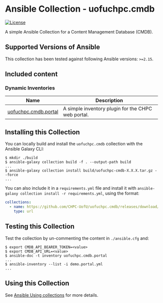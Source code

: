 # Ansible Collection - uofuchpc.cmdb

[![License](https://img.shields.io/badge/License-Apache_2.0-blue.svg)](https://opensource.org/licenses/Apache-2.0)

A simple Ansible Collection for a Content Management Database (CMDB).

## Supported Versions of Ansible

This collection has been tested against following Ansible versions: `>=2.15`.

## Included content
<!--start collection content-->
### Dynamic Inventories
Name | Description
--- | ---
[uofuchpc.cmdb.portal](https://github.com/CHPC-UofU/uofuchpc.cmdb/tree/main/docs/uofuchpc.cmdb.portal_inventory.rst)|A simple inventory plugin for the CHPC web portal.
<!--end collection content-->

## Installing this Collection

You can locally build and install the `uofuchpc.cmdb` collection with the Ansible Galaxy CLI:

```console
$ mkdir ./build
$ ansible-galaxy collection build -f . --output-path build
...
$ ansible-galaxy collection install build/uofuchpc-cmdb-X.X.X.tar.gz --force
...
```

You can also include it in a `requirements.yml` file and install it with `ansible-galaxy collection install -r requirements.yml`, using the format:

```yaml
collections:
  - name: https://github.com/CHPC-UofU/uofuchpc.cmdb/releases/download/v<release>/uofuchpc-cmdb-<release>.tar.gz
    type: url
```

## Testing this Collection

Test the collection by un-commenting the content in `./ansible.cfg` and:

```console
$ export CMDB_API_BEARER_TOKEN=<value>
$ export CMDB_API_URL=<value>
$ ansible-doc -t inventory uofuchpc.cmdb.portal
...
$ ansible-inventory --list -i demo.portal.yml
...
```

## Using this Collection

See [Ansible Using collections](https://docs.ansible.com/ansible/latest/user_guide/collections_using.html) for more details.
